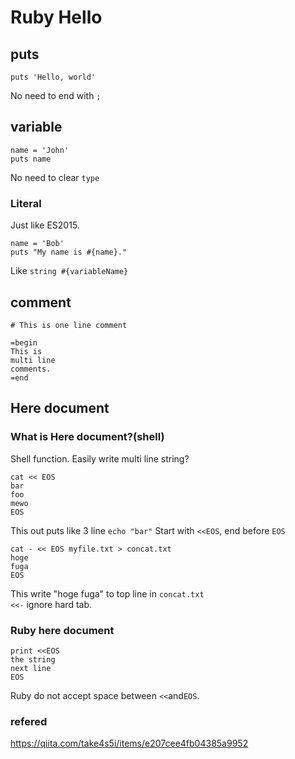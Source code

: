 # Ruby Hello
## puts
```
puts 'Hello, world'
```
No need to end with `;`
## variable
```
name = 'John'
puts name
```
No need to clear `type`
### Literal
Just like ES2015.
```
name = 'Bob'
puts "My name is #{name}."
```
Like `string #{variableName}`
## comment
```
# This is one line comment

=begin
This is 
multi line 
comments.
=end
```
## Here document
### What is Here document?(shell)
Shell function. Easily write multi line string?
```
cat << EOS
bar
foo
mewo
EOS
```
This out puts like 3 line `echo "bar"`
Start with `<<EOS`, end before `EOS`
```
cat - << EOS myfile.txt > concat.txt
hoge
fuga
EOS
```
This write "hoge fuga" to top line in `concat.txt`  
`<<-` ignore hard tab.  
### Ruby here document
```
print <<EOS
the string
next line
EOS
```
Ruby do not accept space between `<<`and`EOS`.  

### refered
https://qiita.com/take4s5i/items/e207cee4fb04385a9952



